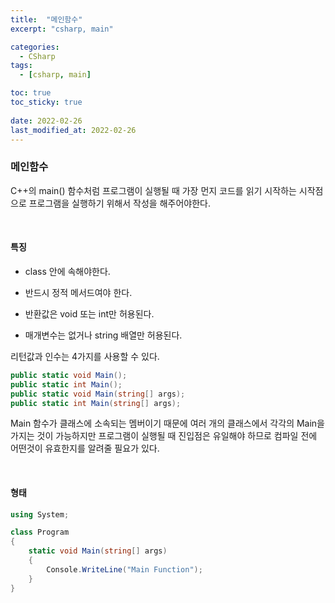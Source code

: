 ```yaml
---
title:  "메인함수"
excerpt: "csharp, main"

categories:
  - CSharp
tags:
  - [csharp, main]

toc: true
toc_sticky: true
 
date: 2022-02-26 
last_modified_at: 2022-02-26
---
```


### 메인함수

C++의 main() 함수처럼 프로그램이 실행될 때 가장 먼지 코드를 읽기 시작하는 시작점으로 프로그램을 실행하기 위해서 작성을 해주어야한다. 

<br>

#### 특징

* class 안에 속해야한다. 

* 반드시 정적 메서드여야 한다.  

* 반환값은 void 또는 int만 허용된다.  

* 매개변수는 없거나 string 배열만 허용된다.

리턴값과 인수는 4가지를 사용할 수 있다. 

```cs
public static void Main();
public static int Main();
public static void Main(string[] args);
public static int Main(string[] args);
```

Main 함수가 클래스에 소속되는 멤버이기 때문에 여러 개의 클래스에서 각각의 Main을 가지는 것이 가능하지만 프로그램이 실행될 때 진입점은 유일해야 하므로 컴파일 전에 어떤것이 유효한지를 알려줄 필요가 있다.

<br>

#### 형태

```cs
using System;

class Program
{
    static void Main(string[] args)
    {
        Console.WriteLine("Main Function");
    }
}
```